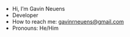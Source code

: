 - Hi, I’m Gavin Neuens
- Developer
- How to reach me: gavinrneuens@gmail.com
- Pronouns: He/Him

<!---
neuens2132/neuens2132 is a ✨ special ✨ repository because its `README.md` (this file) appears on your GitHub profile.
You can click the Preview link to take a look at your changes.
--->
